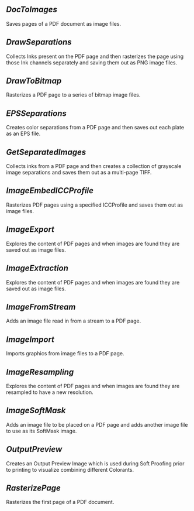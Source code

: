 ## ***DocToImages***
Saves pages of a PDF document as image files.

## ***DrawSeparations***
Collects Inks present on the PDF page and then rasterizes the page using those Ink channels separately and saving them out as PNG image files.

## ***DrawToBitmap***
Rasterizes a PDF page to a series of bitmap image files.

## ***EPSSeparations***
Creates color separations from a PDF page and then saves out each plate as an EPS file.

## ***GetSeparatedImages***
Collects inks from a PDF page and then creates a collection of grayscale image separations and saves them out as a multi-page TIFF.

## ***ImageEmbedICCProfile***
Rasterizes PDF pages using a specified ICCProfile and saves them out as image files.

## ***ImageExport***
Explores the content of PDF pages and when images are found they are saved out as image files.

## ***ImageExtraction***
Explores the content of PDF pages and when images are found they are saved out as image files.

## ***ImageFromStream***
Adds an image file read in from a stream to a PDF page.

## ***ImageImport***
Imports graphics from image files to a PDF page.

## ***ImageResampling***
Explores the content of PDF pages and when images are found they are resampled to have a new resolution.

## ***ImageSoftMask***
Adds an image file to be placed on a PDF page and adds another image file to use as its SoftMask image.

## ***OutputPreview***
Creates an Output Preview Image which is used during Soft Proofing prior to printing to visualize combining different Colorants.

## ***RasterizePage***
Rasterizes the first page of a PDF document.

